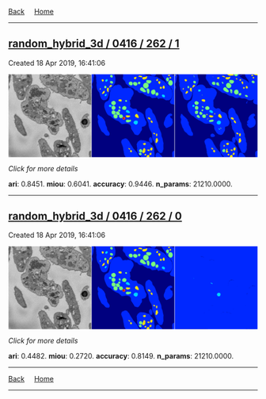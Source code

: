 
[Back](..)&nbsp;&nbsp;&nbsp;&nbsp;&nbsp;[Home](https://leapmanlab.github.io/snapshots)

---

<div class="summary"><a href="1"><h2>random_hybrid_3d / 0416 / 262 / 1</h2></a><p>Created 18 Apr 2019, 16:41:06
</p><a href="1"><img src="1/media/summary.png" align="center"></a><p>
<i>Click for more details</i>
</p></div>

**ari**: 0.8451. **miou**: 0.6041. **accuracy**: 0.9446. **n_params**: 21210.0000. 

---

<div class="summary"><a href="0"><h2>random_hybrid_3d / 0416 / 262 / 0</h2></a><p>Created 18 Apr 2019, 16:41:06
</p><a href="0"><img src="0/media/summary.png" align="center"></a><p>
<i>Click for more details</i>
</p></div>

**ari**: 0.4482. **miou**: 0.2720. **accuracy**: 0.8149. **n_params**: 21210.0000. 

---

[Back](..)&nbsp;&nbsp;&nbsp;&nbsp;&nbsp;[Home](https://leapmanlab.github.io/snapshots)

---